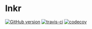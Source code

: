 # lnkr
[![GitHub version](https://badge.fury.io/gh/usommerl%2Flnkr.svg)](https://badge.fury.io/gh/usommerl%2Flnkr)
[![travis-ci](https://travis-ci.org/usommerl/lnkr.svg?branch=master)](https://travis-ci.org/usommerl/lnkr)
[![codecov](https://codecov.io/gh/usommerl/lnkr/branch/v1/graph/badge.svg)](https://codecov.io/gh/usommerl/lnkr)
